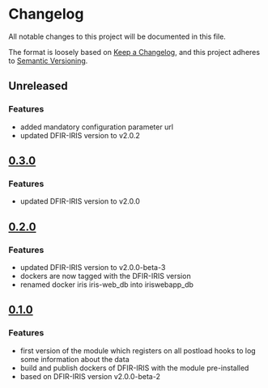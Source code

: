 # Changelog

All notable changes to this project will be documented in this file.

The format is loosely based on [Keep a Changelog](https://keepachangelog.com/en/1.1.0/),
and this project adheres to [Semantic Versioning](https://semver.org/spec/v2.0.0.html).

## Unreleased
### Features
* added mandatory configuration parameter url
* updated DFIR-IRIS version to v2.0.2
 

## [0.3.0](https://github.com/airbus-cyber/iris-httpsend-module/compare/0.2.0...0.3.0)
### Features
* updated DFIR-IRIS version to v2.0.0

## [0.2.0](https://github.com/airbus-cyber/iris-httpsend-module/compare/0.1.0...0.2.0)
### Features
* updated DFIR-IRIS version to v2.0.0-beta-3
* dockers are now tagged with the DFIR-IRIS version
* renamed docker iris iris-web_db into iriswebapp_db

## [0.1.0](https://github.com/airbus-cyber/iris-httpsend-module/commits/0.1.0)
### Features
* first version of the module which registers on all postload hooks to log some information about the data
* build and publish dockers of DFIR-IRIS with the module pre-installed
* based on DFIR-IRIS version v2.0.0-beta-2

